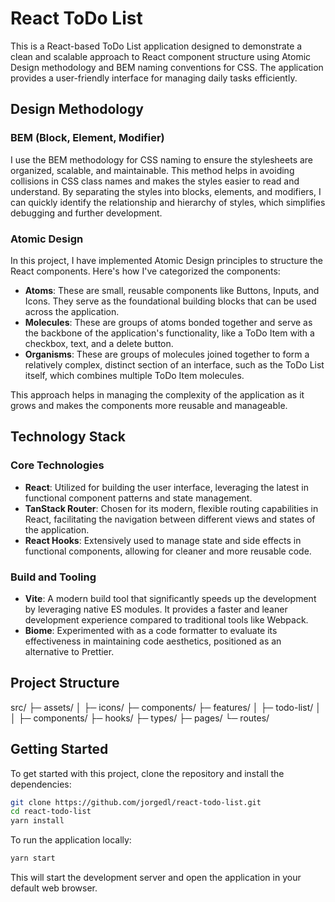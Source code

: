 # React ToDo List

This is a React-based ToDo List application designed to demonstrate a clean and scalable approach to React component structure using Atomic Design methodology and BEM naming conventions for CSS. The application provides a user-friendly interface for managing daily tasks efficiently.

## Design Methodology

### BEM (Block, Element, Modifier)

I use the BEM methodology for CSS naming to ensure the stylesheets are organized, scalable, and maintainable. This method helps in avoiding collisions in CSS class names and makes the styles easier to read and understand. By separating the styles into blocks, elements, and modifiers, I can quickly identify the relationship and hierarchy of styles, which simplifies debugging and further development.

### Atomic Design

In this project, I have implemented Atomic Design principles to structure the React components. Here's how I've categorized the components:

- **Atoms**: These are small, reusable components like Buttons, Inputs, and Icons. They serve as the foundational building blocks that can be used across the application.
- **Molecules**: These are groups of atoms bonded together and serve as the backbone of the application's functionality, like a ToDo Item with a checkbox, text, and a delete button.
- **Organisms**: These are groups of molecules joined together to form a relatively complex, distinct section of an interface, such as the ToDo List itself, which combines multiple ToDo Item molecules.

This approach helps in managing the complexity of the application as it grows and makes the components more reusable and manageable.

## Technology Stack

### Core Technologies

- **React**: Utilized for building the user interface, leveraging the latest in functional component patterns and state management.
- **TanStack Router**: Chosen for its modern, flexible routing capabilities in React, facilitating the navigation between different views and states of the application.
- **React Hooks**: Extensively used to manage state and side effects in functional components, allowing for cleaner and more reusable code.

### Build and Tooling

- **Vite**: A modern build tool that significantly speeds up the development by leveraging native ES modules. It provides a faster and leaner development experience compared to traditional tools like Webpack.
- **Biome**: Experimented with as a code formatter to evaluate its effectiveness in maintaining code aesthetics, positioned as an alternative to Prettier.

## Project Structure

src/
├─ assets/
│ ├─ icons/
├─ components/
├─ features/
│ ├─ todo-list/
│ │ ├─ components/
├─ hooks/
├─ types/
├─ pages/
└─ routes/

## Getting Started

To get started with this project, clone the repository and install the dependencies:

```bash
git clone https://github.com/jorgedl/react-todo-list.git
cd react-todo-list
yarn install
```

To run the application locally:

```bash
yarn start
```

This will start the development server and open the application in your default web browser.
